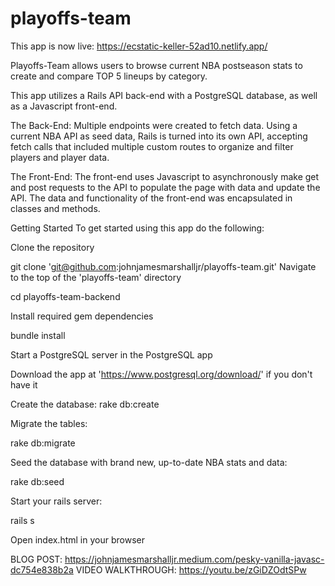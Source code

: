 # playoffs-team

This app is now live: https://ecstatic-keller-52ad10.netlify.app/

Playoffs-Team allows users to browse current NBA postseason stats to create and compare TOP 5 lineups by category.

This app utilizes a Rails API back-end with a PostgreSQL database, as well as a Javascript front-end.

The Back-End:
Multiple endpoints were created to fetch data. Using a current NBA API as seed data, Rails is turned into its own API, accepting fetch calls that included multiple custom routes to organize and filter players and player data.

The Front-End:
The front-end uses Javascript to asynchronously make get and post requests to the API to populate the page with data and update the API. The data and functionality of the front-end was encapsulated in classes and methods.

Getting Started
To get started using this app do the following:

Clone the repository

git clone 'git@github.com:johnjamesmarshalljr/playoffs-team.git'
Navigate to the top of the 'playoffs-team' directory

cd playoffs-team-backend

Install required gem dependencies

bundle install

Start a PostgreSQL server in the PostgreSQL app

Download the app at 'https://www.postgresql.org/download/' if you don't have it

Create the database:
rake db:create

Migrate the tables:

rake db:migrate

Seed the database with brand new, up-to-date NBA stats and data:

rake db:seed

Start your rails server:

rails s

Open index.html in your browser

BLOG POST: https://johnjamesmarshalljr.medium.com/pesky-vanilla-javasc-dc754e838b2a
VIDEO WALKTHROUGH: https://youtu.be/zGiDZOdtSPw
